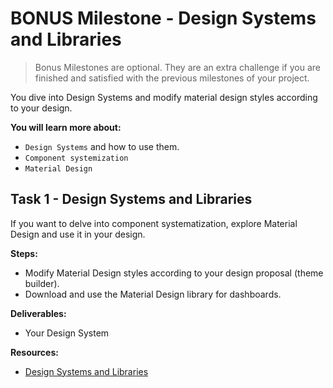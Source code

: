 # BONUS Milestone - Design Systems and Libraries

> Bonus Milestones are optional. They are an extra challenge if you are finished and satisfied with the previous milestones of your project. 

You dive into Design Systems and modify material design styles according to your design. 

**You will learn more about:** 

- `Design Systems` and how to use them.
- `Component systemization`
- `Material Design`

## Task 1 - Design Systems and Libraries

If you want to delve into component systematization, explore Material Design and use it in your design.

**Steps:**
- Modify Material Design styles according to your design proposal (theme builder).
- Download and use the Material Design library for dashboards.

**Deliverables:**

- Your Design System


**Resources:**

- [Design Systems and Libraries](https://redi-school-1.gitbook.io/ux-ui-bootcamp/3.-project-dashboard/bonus-milestone-design-systems-and-libraries)
